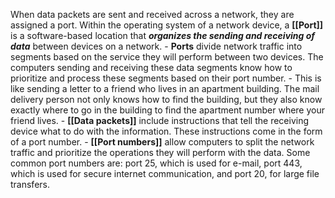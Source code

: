 When data packets are sent and received across a network, they are assigned a port. Within the operating system of a network device, a **[[Port]]** is a software-based location that ***organizes the sending and receiving of data*** between devices on a network. 
	- **Ports** divide network traffic into segments based on the service they will perform between two devices. The computers sending and receiving these data segments know how to prioritize and process these segments based on their port number. 
	- This is like sending a letter to a friend who lives in an apartment building. The mail delivery person not only knows how to find the building, but they also know exactly where to go in the building to find the apartment number where your friend lives. 
	- **[[Data packets]]** include instructions that tell the receiving device what to do with the information. These instructions come in the form of a port number.
	- **[[Port numbers]]** allow computers to split the network traffic and prioritize the operations they will perform with the data. Some common port numbers are: port 25, which is used for e-mail, port 443, which is used for secure internet communication, and port 20, for large file transfers.